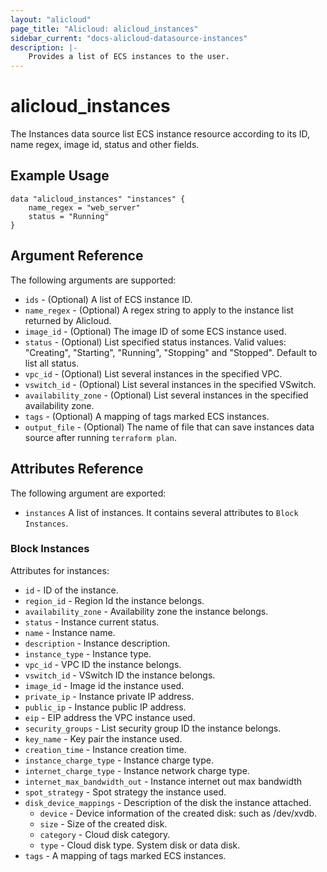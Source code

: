```yaml
---
layout: "alicloud"
page_title: "Alicloud: alicloud_instances"
sidebar_current: "docs-alicloud-datasource-instances"
description: |-
    Provides a list of ECS instances to the user.
---
```


# alicloud\_instances

The Instances data source list ECS instance resource according to its ID, name regex, image id, status and other fields.

## Example Usage

```
data "alicloud_instances" "instances" {
	name_regex = "web_server"
	status = "Running"
}

```

## Argument Reference

The following arguments are supported:

* `ids` - (Optional) A list of ECS instance ID.
* `name_regex` - (Optional) A regex string to apply to the instance list returned by Alicloud.
* `image_id` - (Optional) The image ID of some ECS instance used.
* `status` - (Optional) List specified status instances. Valid values: "Creating", "Starting", "Running", "Stopping" and "Stopped". Default to list all status.
* `vpc_id` - (Optional) List several instances in the specified VPC.
* `vswitch_id` - (Optional) List several instances in the specified VSwitch.
* `availability_zone` - (Optional) List several instances in the specified availability zone.
* `tags` - (Optional) A mapping of tags marked ECS instances.
* `output_file` - (Optional) The name of file that can save instances data source after running `terraform plan`.

## Attributes Reference

The following argument are exported:

* `instances` A list of instances. It contains several attributes to `Block Instances`.

### Block Instances

Attributes for instances:

* `id` - ID of the instance.
* `region_id` - Region Id the instance belongs.
* `availability_zone` - Availability zone the instance belongs.
* `status` - Instance current status.
* `name` - Instance name.
* `description` - Instance description.
* `instance_type` - Instance type.
* `vpc_id` - VPC ID the instance belongs.
* `vswitch_id` - VSwitch ID the instance belongs.
* `image_id` - Image id the instance used.
* `private_ip` - Instance private IP address.
* `public_ip` - Instance public IP address.
* `eip` - EIP address the VPC instance used.
* `security_groups` - List security group ID the instance belongs.
* `key_name` - Key pair the instance used.
* `creation_time` - Instance creation time.
* `instance_charge_type` - Instance charge type.
* `internet_charge_type` - Instance network charge type.
* `internet_max_bandwidth_out` - Instance internet out max bandwidth
* `spot_strategy` - Spot strategy the instance used.
* `disk_device_mappings` - Description of the disk the instance attached.
  * `device` - Device information of the created disk: such as /dev/xvdb.
  * `size` - Size of the created disk.
  * `category` - Cloud disk category.
  * `type` - Cloud disk type. System disk or data disk.
* `tags` - A mapping of tags marked ECS instances.